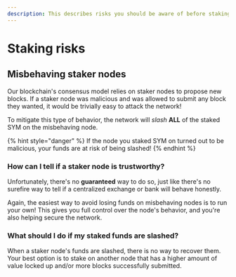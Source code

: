 ```yaml
---
description: This describes risks you should be aware of before staking your SYM.
---
```


# Staking risks

## Misbehaving staker nodes

Our blockchain's consensus model relies on staker nodes to propose new blocks. If a staker node was malicious and was allowed to submit any block they wanted, it would be trivially easy to attack the network!

To mitigate this type of behavior, the network will _slash_ **ALL** of the staked SYM on the misbehaving node.

{% hint style="danger" %}
If the node you staked SYM on turned out to be malicious, your funds are at risk of being slashed!
{% endhint %}

### How can I tell if a staker node is trustworthy?

Unfortunately, there's no **guaranteed** way to do so, just like there's no surefire way to tell if a centralized exchange or bank will behave honestly.

Again, the easiest way to avoid losing funds on misbehaving nodes is to run your own! This gives you full control over the node's behavior, and you're also helping secure the network.

### What should I do if my staked funds are slashed?

When a staker node's funds are slashed, there is no way to recover them. Your best option is to stake on another node that has a higher amount of value locked up and/or more blocks successfully submitted.
